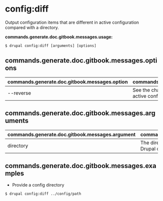 # config:diff
Output configuration items that are different in active configuration compared with a directory.

**commands.generate.doc.gitbook.messages.usage:**
```
$ drupal config:diff [arguments] [options]
```

## commands.generate.doc.gitbook.messages.options
commands.generate.doc.gitbook.messages.option | commands.generate.doc.gitbook.messages.details
-------|-------------
--reverse | See the changes in reverse (i.e diff a directory to the active configuration).

## commands.generate.doc.gitbook.messages.arguments
commands.generate.doc.gitbook.messages.argument | commands.generate.doc.gitbook.messages.details
---------|-------------
directory | The directory to diff against. If omitted, choose from Drupal config directories.

## commands.generate.doc.gitbook.messages.examples
* Provide a config directory
```
$ drupal config:diff ../config/path
```
